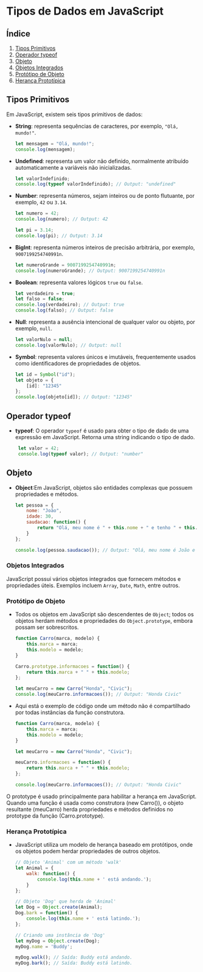 # Tipos de Dados em JavaScript

## Índice

1. [Tipos Primitivos](#tipos-primitivos)
2. [Operador typeof](#operador-typeof)
3. [Objeto](#objeto)
4. [Objetos Integrados](#objetos-integrados)
5. [Protótipo de Objeto](#protótipo-de-objeto)
6. [Herança Prototípica](#herança-prototípica)

## Tipos Primitivos

Em JavaScript, existem seis tipos primitivos de dados:

- **String**: representa sequências de caracteres, por exemplo, `"Olá, mundo!"`.
    ```javascript
    let mensagem = "Olá, mundo!";
    console.log(mensagem);
- **Undefined**: representa um valor não definido, normalmente atribuído automaticamente a variáveis não inicializadas.
    ```javascript
    let valorIndefinido;
    console.log(typeof valorIndefinido); // Output: "undefined"

- **Number**: representa números, sejam inteiros ou de ponto flutuante, por exemplo, `42` ou `3.14`.
    ```javascript
    let numero = 42;
    console.log(numero); // Output: 42

    let pi = 3.14;
    console.log(pi); // Output: 3.14

- **BigInt**: representa números inteiros de precisão arbitrária, por exemplo, `9007199254740991n`.
    ```javascript
    let numeroGrande = 9007199254740991n;
    console.log(numeroGrande); // Output: 9007199254740991n

- **Boolean**: representa valores lógicos `true` ou `false`.
    ```javascript
    let verdadeiro = true;
    let falso = false;
    console.log(verdadeiro); // Output: true
    console.log(falso); // Output: false

- **Null**: representa a ausência intencional de qualquer valor ou objeto, por exemplo, `null`.
    ```javascript
    let valorNulo = null;
    console.log(valorNulo); // Output: null

- **Symbol**: representa valores únicos e imutáveis, frequentemente usados como identificadores de propriedades de objetos.
    ```javascript
    let id = Symbol("id");
    let objeto = {
        [id]: "12345"
    };
    console.log(objeto[id]); // Output: "12345"

## Operador typeof

- **typeof**: O operador `typeof` é usado para obter o tipo de dado de uma expressão em JavaScript. Retorna uma string indicando o tipo de dado. 
    ```javascript
     let valor = 42;
     console.log(typeof valor); // Output: "number"

## Objeto

- **Object**:Em JavaScript, objetos são entidades complexas que possuem propriedades e métodos. 
    ```javascript
    let pessoa = {
        nome: "João",
        idade: 30,
        saudacao: function() {
            return "Olá, meu nome é " + this.nome + " e tenho " + this.idade + " anos.";
        }
    };

    console.log(pessoa.saudacao()); // Output: "Olá, meu nome é João e tenho 30 anos."


### Objetos Integrados

JavaScript possui vários objetos integrados que fornecem métodos e propriedades úteis. Exemplos incluem `Array`, `Date`, `Math`, entre outros.

### Protótipo de Objeto

- Todos os objetos em JavaScript são descendentes de `Object`; todos os objetos herdam métodos e propriedades do `Object.prototype`, embora possam ser sobrescritos.

    ```javascript
    function Carro(marca, modelo) {
        this.marca = marca;
        this.modelo = modelo;
    }

    Carro.prototype.informacoes = function() {
        return this.marca + " " + this.modelo;
    };

    let meuCarro = new Carro("Honda", "Civic");
    console.log(meuCarro.informacoes()); // Output: "Honda Civic"

- Aqui está o exemplo de código onde um método não é compartilhado por todas instâncias da função construtora.
    ```javascript
    function Carro(marca, modelo) {
        this.marca = marca;
        this.modelo = modelo;
    }

    let meuCarro = new Carro("Honda", "Civic");

    meuCarro.informacoes = function() {
        return this.marca + " " + this.modelo;
    };

    console.log(meuCarro.informacoes()); // Output: "Honda Civic"

O prototype é usado principalmente para habilitar a herança em JavaScript. Quando uma função é usada como construtora (new Carro()), o objeto resultante (meuCarro) herda propriedades e métodos definidos no prototype da função (Carro.prototype).


### Herança Prototípica

- JavaScript utiliza um modelo de herança baseado em protótipos, onde os objetos podem herdar propriedades de outros objetos.

    ```javascript
    // Objeto 'Animal' com um método 'walk'
    let Animal = {
        walk: function() {
            console.log(this.name + ' está andando.');
        }
    };

    // Objeto 'Dog' que herda de 'Animal'
    let Dog = Object.create(Animal);
    Dog.bark = function() {
        console.log(this.name + ' está latindo.');
    };

    // Criando uma instância de 'Dog'
    let myDog = Object.create(Dog);
    myDog.name = 'Buddy';

    myDog.walk(); // Saída: Buddy está andando.
    myDog.bark(); // Saída: Buddy está latindo.
